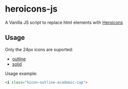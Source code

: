 # heroicons-js
A Vanilla JS script to replace html elements with [Heroicons](https://heroicons.com/)

## Usage

Only the 24px icons are suported:
  - [outline](https://heroicons.com/outline)
  - [solid](https://heroicons.com/solid)

Usage example:
```html
<i class="hicon-outline-academic-cap">
```
